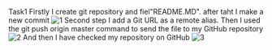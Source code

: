 Task1
Firstly I create git repository and fiel"README.MD". after taht I make a new commit
![1](https://user-images.githubusercontent.com/102226081/191988120-119a3093-0710-4f04-a51d-b276da7da6d6.png)
Second step I add a Git URL as a remote alias. Then I used the git push origin master command to send the file to my GitHub repository
![2](https://user-images.githubusercontent.com/102226081/191989134-509e774b-4bdd-4221-b0d7-a6bd2a2aa925.png)
And then I have checked my repository on GitHub
![3](https://user-images.githubusercontent.com/102226081/191989229-603dd901-3b55-4bb9-9763-93ec7dd6a2a1.png)
